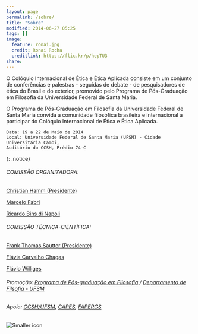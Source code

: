 ```yaml
---
layout: page
permalink: /sobre/
title: "Sobre"
modified: 2014-06-27 05:25
tags: []
image:
  feature: ronai.jpg
  credit: Ronai Rocha
  creditlink: https://flic.kr/p/hepTU3
share: 
---
```


O Colóquio Internacional de Ética e Ética Aplicada consiste em um conjunto de conferências e palestras - seguidas de debate - de pesquisadores de ética do Brasil e do exterior, promovido pelo Programa de Pós-Graduação em Filosofia da Universidade Federal de Santa Maria.	 	 

O Programa de Pós-Graduação em Filosofia da Universidade Federal de Santa Maria convida a comunidade filosófica brasileira e internacional a participar do Colóquio Internacional de Ética e Ética Aplicada.

	Data: 19 a 22 de Maio de 2014	
	Local: Universidade Federal de Santa Maria (UFSM) - Cidade Universitária Cambi, 
	Auditório do CCSH, Prédio 74-C
{: .notice}

###### COMISSÃO ORGANIZADORA:
[Christian Hamm (Presidente)](http://lattes.cnpq.br/5301026925485532)

[Marcelo Fabri](http://lattes.cnpq.br/9122803302644811)

[Ricardo Bins di Napoli](http://lattes.cnpq.br/0018710144049443)


###### COMISSÃO TÉCNICA-CIENTÍFICA:
[Frank Thomas Sautter (Presidente)](http://lattes.cnpq.br/2804652028967760)

[Flávia Carvalho Chagas](http://lattes.cnpq.br/3056277862547671)

[Flávio Williges](http://lattes.cnpq.br/5467666371380781)


###### Promoção: [Programa de Pós-graduação em Filosofia](http://w3.ufsm.br/ppgf/) / [Departamento de Filsofia - UFSM](http://w3.ufsm.br/filosofia/)

###### Apoio: [CCSH/UFSM](http://sites.multiweb.ufsm.br/ccsh/), [CAPES](http://www.capes.gov.br), [FAPERGS](http://www.fapergs.rs.gov.br)

![Smaller icon](http://ethicscolloquiumbrazil.files.wordpress.com/2014/01/dep-2.png)